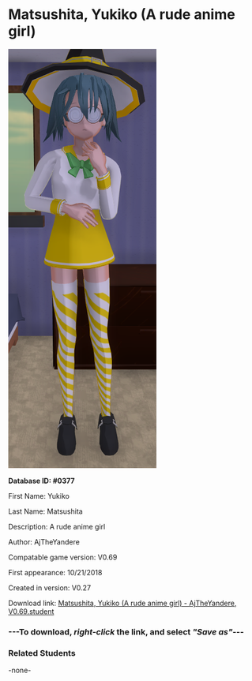 # Matsushita, Yukiko (A rude anime girl)

<img src="../../Files/Images/Matsushita, Yukiko (A rude anime girl).png" title="Matsushita, Yukiko (A rude anime girl) - AjTheYandere, V0.69">

**Database ID: #0377**

First Name: Yukiko

Last Name: Matsushita

Description: A rude anime girl

Author: AjTheYandere

Compatable game version: V0.69

First appearance: 10/21/2018

Created in version: V0.27

Download link: <a href="https://raw.githubusercontent.com/Arbiter1223/Daigaku-Gurashi-Custom-Students/master/Files/Student%20Files/Matsushita%2C%20Yukiko%20(A%20rude%20anime%20girl)%20-%20AjTheYandere%2C%20V0.69.student">Matsushita, Yukiko (A rude anime girl) - AjTheYandere, V0.69.student</a>

### ---**To download, _right-click_ the link, and select _"Save as"_**---

### Related Students

-none-

